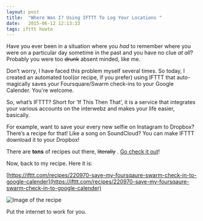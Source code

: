 ```yaml
---
layout: post
title:  "Where Was I? Using IFTTT To Log Your Locations "
date:   2015-06-12 12:13:33
tags: ifttt howto
---
```


Have you ever been in a situation where you *had* to remember where you were on a particular day sometime in the past and you have no clue *at all*? Probably you were too ~~drunk~~ absent minded, like me. 


Don’t worry, I have faced this problem myself several times. So today, I created an automated tool(or recipe, if you prefer) using IFTTT that auto-magically saves your Foursquare/Swarm check-ins to your Google Calender. You're welcome.

So, what’s IFTTT? Short for ‘If This Then That’, it is a service that integrates your various accounts on the interwebz and makes your life easier, basically.

For example, want to save your every new selfie on Instagram to Dropbox? There’s a recipe for that!
Like a song on SoundCloud? You can make IFTTT download it  to your Dropbox!

There are **tons** of recipes out there, ~~literally~~ . [Go check it out](https://ifttt.com)!


Now, back to my recipe. Here it is:

[https://ifttt.com/recipes/220970-save-my-foursqaure-swarm-check-in-to-google-calender](https://ifttt.com/recipes/220970-save-my-foursqaure-swarm-check-in-to-google-calender)

![Image of the recipe](http://38.media.tumblr.com/0b5b8689cb5e9ce527212133b35bb877/tumblr_inline_nf3hikyXHH1rrooks.png)

Put the internet to work for you. 
